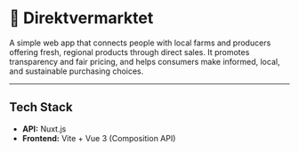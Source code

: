 # 🌾 Direktvermarktet

A simple web app that connects people with local farms and producers offering fresh, regional products through direct sales.
It promotes transparency and fair pricing, and helps consumers make informed, local, and sustainable purchasing choices.

---

## Tech Stack

- **API:** Nuxt.js  
- **Frontend:** Vite + Vue 3 (Composition API)